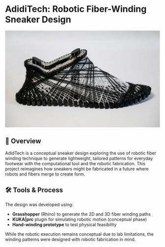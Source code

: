 # AdidiTech: Robotic Fiber-Winding Sneaker Design

![sneaker-design](image/shoe-cover.jpg)

## 🧵 Overview

AdidTech is a conceptual sneaker design exploring the use of robotic fiber winding technique to generate lightweight, tailored patterns for everyday footwear with the computational tool and the robotic fabrication. This project reimagines how sneakers might be fabricated in a future where robots and fibers merge to create form.

## 🛠 Tools & Process

The design was developed using:
- **Grasshopper** (Rhino) to generate the 2D and 3D fiber winding paths
- **KUKA|prc** plugin for simulating robotic motion (conceptual phase)
- **Hand-winding prototype** to test physical feasibility

While the robotic execution remains conceptual due to lab limitations, the winding patterns were designed with robotic fabrication in mind.
